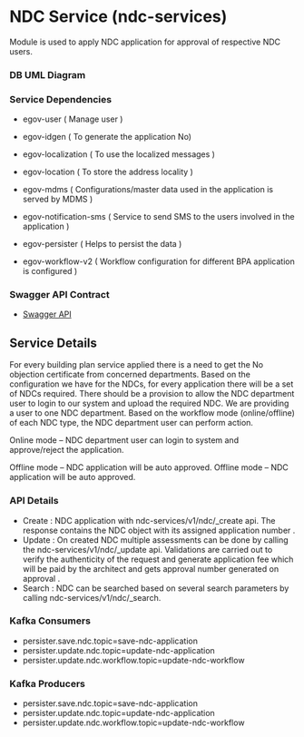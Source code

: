 
# NDC Service (ndc-services)

Module is used to apply NDC application for approval of respective NDC users.


### DB UML Diagram



### Service Dependencies

- egov-user  ( Manage user )

- egov-idgen ( To generate the application No)

- egov-localization ( To use the localized messages )

- egov-location ( To store the address locality )

- egov-mdms ( Configurations/master data used in the application is served by MDMS )

- egov-notification-sms ( Service to send SMS to the users involved in the application )

- egov-persister ( Helps to persist the data  )

- egov-workflow-v2 ( Workflow configuration for different BPA application is configured )

### Swagger API Contract

 - [Swagger API](https://editor.swagger.io/?url=https://raw.githubusercontent.com/upyog/UPYOG/master/municipal-services/docs/ndc-v-1.0.0.yaml#!/)


## Service Details

For every building plan service applied there is a need to get the No objection certificate from concerned departments. Based on the  configuration we have for the NDCs, for every application there will be a set of NDCs required. There should be a provision to allow the NDC department user to login to our system and upload the required NDC. We are providing a user to one NDC department. Based on the workflow mode (online/offline) of each NDC type, the NDC department user can perform action. 

Online mode – NDC department user can login to system and approve/reject the application.

Offline mode – NDC application will be auto approved.
Offline mode – NDC application will be auto approved.

### API Details
- Create : NDC application with ndc-services/v1/ndc/_create api.
The response contains the NDC object with its assigned application number .
- Update : On created NDC multiple assessments can be done by calling the ndc-services/v1/ndc/_update api. Validations are carried out to verify the authenticity of the request and generate application fee which will be paid by the architect and gets approval number generated on approval .
- Search : NDC can be searched based on several search parameters by calling ndc-services/v1/ndc/_search.

### Kafka Consumers
- persister.save.ndc.topic=save-ndc-application
- persister.update.ndc.topic=update-ndc-application
- persister.update.ndc.workflow.topic=update-ndc-workflow


### Kafka Producers
- persister.save.ndc.topic=save-ndc-application
- persister.update.ndc.topic=update-ndc-application
- persister.update.ndc.workflow.topic=update-ndc-workflow

